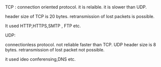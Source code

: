 TCP :
connection oriented protocol.
it is relaible.
it is slower than UDP.

header size of TCP is 20 bytes.
retransmission of lost packets is possible.

It used HTTP,HTTPS,SMTP , FTP etc.


UDP:

connectionless protocol.
not reliable
faster than TCP.
UDP header size is 8 bytes.
retransmission of lost packet not possible.

it used ideo conferensing,DNS etc.